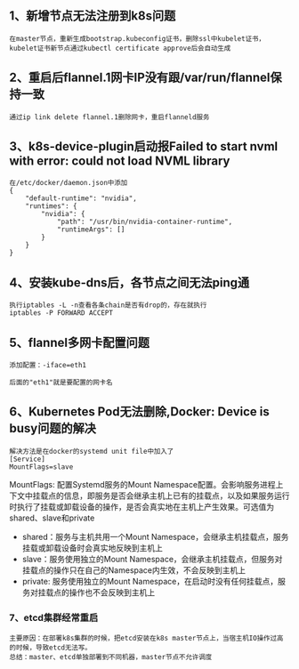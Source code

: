 ## 1、新增节点无法注册到k8s问题
```
在master节点，重新生成bootstrap.kubeconfig证书，删除ssl中kubelet证书，
kubelet证书新节点通过kubectl certificate approve后会自动生成
```

## 2、重启后flannel.1网卡IP没有跟/var/run/flannel保持一致
```
通过ip link delete flannel.1删除网卡，重启flanneld服务
```

## 3、k8s-device-plugin启动报Failed to start nvml with error: could not load NVML library
```
在/etc/docker/daemon.json中添加
{
    "default-runtime": "nvidia",
    "runtimes": {
        "nvidia": {
            "path": "/usr/bin/nvidia-container-runtime",
            "runtimeArgs": []
        }
    }
}
```
## 4、安装kube-dns后，各节点之间无法ping通
```
执行iptables -L -n查看各条chain是否有drop的，存在就执行
iptables -P FORWARD ACCEPT
```

## 5、flannel多网卡配置问题
```
添加配置：-iface=eth1

后面的"eth1"就是要配置的网卡名
```

## 6、Kubernetes Pod无法删除,Docker: Device is busy问题的解决
```
解决方法是在docker的systemd unit file中加入了
[Service]
MountFlags=slave
```
MountFlags: 配置Systemd服务的Mount Namespace配置。会影响服务进程上下文中挂载点的信息，即服务是否会继承主机上已有的挂载点，以及如果服务运行时执行了挂载或卸载设备的操作，是否会真实地在主机上产生效果。可选值为shared、slave和private
+ shared：服务与主机共用一个Mount Namespace，会继承主机挂载点，服务挂载或卸载设备时会真实地反映到主机上
+ slave：服务使用独立的Mount Namespace，会继承主机挂载点，但服务对挂载点的操作只在自己的Namespace内生效，不会反映到主机上
+ private: 服务使用独立的Mount Namespace，在启动时没有任何挂载点，服务对挂载点的操作也不会反映到主机上

### 7、etcd集群经常重启
```
主要原因：在部署k8s集群的时候，把etcd安装在k8s master节点上，当宿主机IO操作过高的时候，导致etcd无法写。
总结：master、etcd单独部署到不同机器，master节点不允许调度
```
